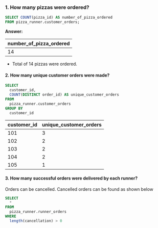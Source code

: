 ### 1. How many pizzas were ordered?

````sql
SELECT COUNT(pizza_id) AS number_of_pizza_ordered
FROM pizza_runner.customer_orders;
````

**Answer:**

| number_of_pizza_ordered |
| ----------------------- |
| 14                      |

- Total of 14 pizzas were ordered.

#### 2. How many unique customer orders were made?

````sql
SELECT
  customer_id,
  COUNT(DISTINCT order_id) AS unique_customer_orders
FROM
  pizza_runner.customer_orders
GROUP BY
  customer_id
  ````
  
| customer_id | unique_customer_orders |
| ----------- | ---------------------- |
| 101         | 3                      |
| 102         | 2                      |
| 103         | 2                      |
| 104         | 2                      |
| 105         | 1                      |

#### 3. How many successful orders were delivered by each runner?
Orders can be cancelled. Cancelled orders can be found as shown below
````sql
SELECT
  *
FROM
  pizza_runner.runner_orders
WHERE
  length(cancellation) > 0
  ````
